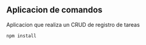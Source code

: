 ## Aplicacion de comandos

Aplicacion que realiza un CRUD de registro de tareas

```
npm install
```
